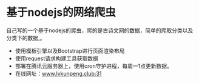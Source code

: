 # 基于nodejs的网络爬虫

自己写的一个基于nodejs的爬虫，爬的是古诗文网的数据，简单的爬取分类以及分类下的数据,。
- 使用模板引擎以及Bootstrap进行页面渲染布局
- 使用request请求构建工具获取数据
- 部署在腾讯云服务器上，使用cron守护进程，每周一1点更新数据。
- 在线网址：www.lvkunpeng.club:31
